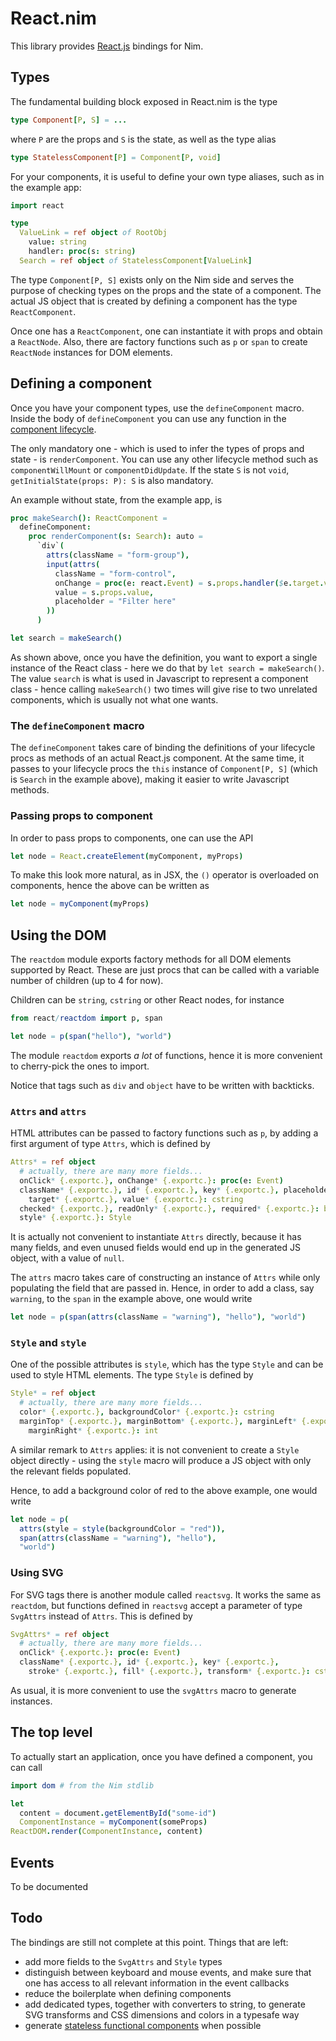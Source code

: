 # React.nim

This library provides [React.js](https://facebook.github.io/react/) bindings for
Nim.

## Types

The fundamental building block exposed in React.nim is the type

```nim
type Component[P, S] = ...
```

where `P` are the props and `S` is the state, as well as the type alias

```nim
type StatelessComponent[P] = Component[P, void]
```

For your components, it is useful to define your own type aliases, such as in
the example app:

```nim
import react

type
  ValueLink = ref object of RootObj
    value: string
    handler: proc(s: string)
  Search = ref object of StatelessComponent[ValueLink]
```

The type `Component[P, S]` exists only on the Nim side and serves the purpose
of checking types on the props and the state of a component. The actual JS
object that is created by defining a component has the type `ReactComponent`.

Once one has a `ReactComponent`, one can instantiate it with props and
obtain a `ReactNode`. Also, there are factory functions such as `p` or `span`
to create `ReactNode` instances for DOM elements.

## Defining a component

Once you have your component types, use the `defineComponent` macro. Inside
the body of `defineComponent` you can use any function in the
[component lifecycle](https://facebook.github.io/react/docs/component-specs.html).

The only mandatory one - which is used to infer the types of props and state -
is `renderComponent`. You can use any other lifecycle method such as
`componentWillMount` or `componentDidUpdate`. If the state `S` is not `void`,
`getInitialState(props: P): S` is also mandatory.

An example without state, from the example app, is

```nim
proc makeSearch(): ReactComponent =
  defineComponent:
    proc renderComponent(s: Search): auto =
      `div`(
        attrs(className = "form-group"),
        input(attrs(
          className = "form-control",
          onChange = proc(e: react.Event) = s.props.handler($e.target.value),
          value = s.props.value,
          placeholder = "Filter here"
        ))
      )

let search = makeSearch()
```

As shown above, once you have the definition, you want to export a single
instance of the React class - here we do that by `let search = makeSearch()`.
The value `search` is what is used in Javascript to represent a component
class - hence calling `makeSearch()` two times will give rise to two
unrelated components, which is usually not what one wants.

### The `defineComponent` macro

The `defineComponent` takes care of binding the definitions of your lifecycle
procs as methods of an actual React.js component. At the same time, it passes
to your lifecycle procs the `this` instance of `Component[P, S]` (which
is `Search` in the example above), making it easier to write Javascript
methods.

### Passing props to component

In order to pass props to components, one can use the API

```nim
let node = React.createElement(myComponent, myProps)
```

To make this look more natural, as in JSX, the `()` operator is overloaded
on components, hence the above can be written as

```nim
let node = myComponent(myProps)
```

## Using the DOM

The `reactdom` module exports factory methods for all DOM elements supported by
React. These are just procs that can be called with a variable number of
children (up to 4 for now).

Children can be `string`, `cstring` or other React nodes, for instance

```nim
from react/reactdom import p, span

let node = p(span("hello"), "world")
```

The module `reactdom` exports *a lot* of functions, hence it is more convenient
to cherry-pick the ones to import.

Notice that tags such as ``div`` and ``object`` have to be written with
backticks.

### `Attrs` and `attrs`

HTML attributes can be passed to factory functions such as `p`, by adding
a first argument of type `Attrs`, which is defined by

```nim
Attrs* = ref object
  # actually, there are many more fields...
  onClick* {.exportc.}, onChange* {.exportc.}: proc(e: Event)
  className* {.exportc.}, id* {.exportc.}, key* {.exportc.}, placeholder* {.exportc.},
    target* {.exportc.}, value* {.exportc.}: cstring
  checked* {.exportc.}, readOnly* {.exportc.}, required* {.exportc.}: bool
  style* {.exportc.}: Style
```

It is actually not convenient to instantiate `Attrs` directly, because it has
many fields, and even unused fields would end up in the generated JS object,
with a value of `null`.

The `attrs` macro takes care of constructing an instance of `Attrs` while
only populating the field that are passed in. Hence, in order to add a class,
say `warning`, to the `span` in the example above, one would write

```nim
let node = p(span(attrs(className = "warning"), "hello"), "world")
```

### `Style` and `style`

One of the possible attributes is `style`, which has the type `Style` and can
be used to style HTML elements. The type `Style` is defined by

```nim
Style* = ref object
  # actually, there are many more fields...
  color* {.exportc.}, backgroundColor* {.exportc.}: cstring
  marginTop* {.exportc.}, marginBottom* {.exportc.}, marginLeft* {.exportc.},
    marginRight* {.exportc.}: int
```

A similar remark to `Attrs` applies: it is not convenient to create a `Style`
object directly - using the `style` macro will produce a JS object with only
the relevant fields populated.

Hence, to add a background color of red to the above example, one would write

```nim
let node = p(
  attrs(style = style(backgroundColor = "red")),
  span(attrs(className = "warning"), "hello"),
  "world")
```

### Using SVG

For SVG tags there is another module called `reactsvg`. It works the same as
`reactdom`, but functions defined in `reactsvg` accept a parameter of type
`SvgAttrs` instead of `Attrs`. This is defined by

```nim
SvgAttrs* = ref object
  # actually, there are many more fields...
  onClick* {.exportc.}: proc(e: Event)
  className* {.exportc.}, id* {.exportc.}, key* {.exportc.},
    stroke* {.exportc.}, fill* {.exportc.}, transform* {.exportc.}: cstring
```

As usual, it is more convenient to use the `svgAttrs` macro to generate
instances.

## The top level

To actually start an application, once you have defined a component, you can
call

```nim
import dom # from the Nim stdlib

let
  content = document.getElementById("some-id")
  ComponentInstance = myComponent(someProps)
ReactDOM.render(ComponentInstance, content)
```

## Events

To be documented

## Todo

The bindings are still not complete at this point. Things that are left:

* add more fields to the `SvgAttrs` and `Style` types
* distinguish between keyboard and mouse events, and make sure that one
  has access to all relevant information in the event callbacks
* reduce the boilerplate when defining components
* add dedicated types, together with converters to string, to generate SVG
  transforms and CSS dimensions and colors in a typesafe way
* generate [stateless functional components](https://facebook.github.io/react/docs/reusable-components.html#stateless-functions)
  when possible